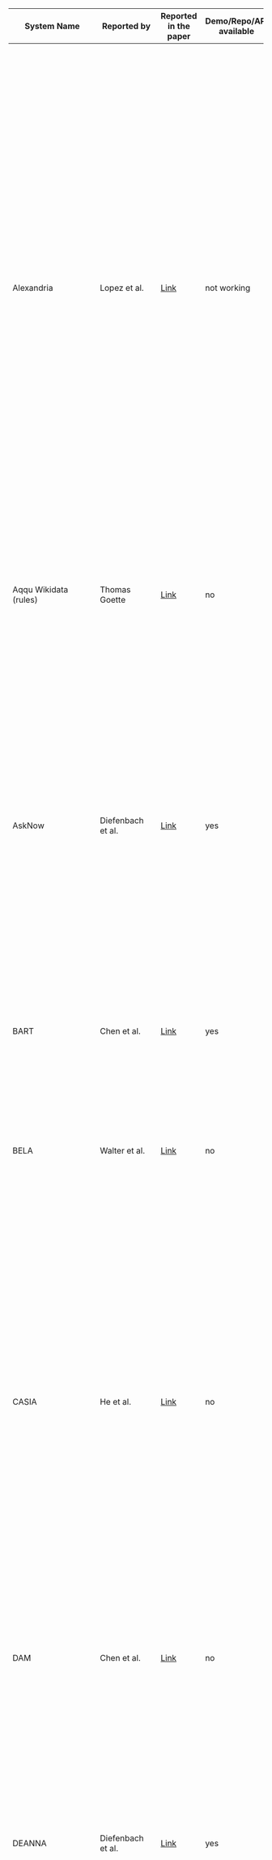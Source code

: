| System Name              | Reported by          | Reported in the paper                                                                                                                                                                        | Demo/Repo/API available | Link to Demo/Repo/API                                                                                                                  | Original paper                                                                                                                                                                                                           | System description                                                                                                                                                                                                                                                                                                                                                                                                                                                                                                                                                                                                                                                                                                                                                                                                                                                                                                                                                                                                                                                                                      | Reference                                                                                                                                                                     |
| ------------------------ | -------------------- | -------------------------------------------------------------------------------------------------------------------------------------------------------------------------------------------- | ----------------------- | -------------------------------------------------------------------------------------------------------------------------------------- | ------------------------------------------------------------------------------------------------------------------------------------------------------------------------------------------------------------------------ | ------------------------------------------------------------------------------------------------------------------------------------------------------------------------------------------------------------------------------------------------------------------------------------------------------------------------------------------------------------------------------------------------------------------------------------------------------------------------------------------------------------------------------------------------------------------------------------------------------------------------------------------------------------------------------------------------------------------------------------------------------------------------------------------------------------------------------------------------------------------------------------------------------------------------------------------------------------------------------------------------------------------------------------------------------------------------------------------------------- | ----------------------------------------------------------------------------------------------------------------------------------------------------------------------------- |
| Alexandria               | Lopez et al.         | [Link](https://www.sciencedirect.com/science/article/pii/S157082681300022X?casa_token=NBVj-I48uxAAAAAA:izoYV-LubTYApUYRCtnZFPuvdACyWHHNnwVBjo1S1K24AiXYmMde9vdEBsCxdpAvlfNvPswrzr8#br000150) | not working             | [Link](http://alexandria.neofonie.de/)                                                                                                 | [Link](https://link.springer.com/chapter/10.1007/978-3-662-46641-4_8)                                                                                                                                                    | Alexandria is a German question answering system over a domain ontology that was built primarily with data from Freebase, Authors propose a new formal query building approach that consists of two stages. In the first stage, they predict the query structure of the question and leverage the structure to constrain the generation of the candidate queries and propose a novel graph generation framework to handle the structure prediction task and design an encoder-decoder model to predict the argument of the predetermined operation in each generative step. In the second stage, they follow the previous methods to rank the candidate queries. predict the query structure of the question and leverage the structure to constrain the generation of the candidate queries and propose a novel graph generation framework to handle the structure prediction task and design an encoder-decoder model to predict the argument of the predetermined operation in each generative step. In the second stage, they follow the previous methods to rank the candidate queries.            | Chen et al. only one triple, provide a modular, easy-toextend QA pipeline and evaluate it on the SimpleQuestionsWikidata benchmark. Ranking is learned from the training set. |
| Aqqu Wikidata (rules)    | Thomas Goette        | [Link](https://ad-publications.cs.uni-freiburg.de/theses/Master_Thomas_Götte_2021.pdf)                                                                                                       | no                      | -                                                                                                                                      | [Link](https://ad-publications.cs.uni-freiburg.de/theses/Master_Thomas_Götte_2021.pdf)                                                                                                                                   | Author focus on simple questions which means that the corresponding SPARQL query contains only one triple, provide a modular, easy-toextend QA pipeline and evaluate it on the SimpleQuestionsWikidata benchmark. Ranking with a set of weighted features.                                                                                                                                                                                                                                                                                                                                                                                                                                                                                                                                                                                                                                                                                                                                                                                                                                              | Thomas Goette                                                                                                                                                                 |
| AskNow                   | Diefenbach et al.    | [Link](http://www.semantic-web-journal.net/system/files/swj2038.pdf)                                                                                                                         | yes                     | [Link](https://github.com/AskNowQA)                                                                                                    | [Link](https://www.springerprofessional.de/en/asknow-a-framework-for-natural-language-query-formalization-in-s/10191942)                                                                                                 | Authors propose a framework, called AskNow, where users can pose queries in English to a target RDF knowledge base (e.g. DBpedia), which are first normalized into an intermediary canonical syntactic form, called Normalized Query Structure (NQS), and then translated into SPARQL queries. NQS facilitates the identification of the desire (or expected output information) and the user-provided input information, and establishing their mutual semantic relationship. At the same time, it is sufficiently adaptive to query paraphrasing. We have empirically evaluated the framework with respect to the syntactic robustness of NQS and semantic accuracy of the SPARQL translator on standard benchmark datasets.                                                                                                                                                                                                                                                                                                                                                                          | Dubey et al.                                                                                                                                                                  |
| BART                     | Chen et al.          | [Link](https://arxiv.org/pdf/2111.00732.pdf)                                                                                                                                                 | yes                     | [Link](https://github.com/pytorch/fairseq/blob/main/examples/bart/README.md)                                                           | [Link](https://arxiv.org/abs/1910.13461)                                                                                                                                                                                 | BART is a strong pre-trained sequence-tosequence model, that treats the problem of KGQA as a conventional machine translation task from NLQ to SPARQL.                                                                                                                                                                                                                                                                                                                                                                                                                                                                                                                                                                                                                                                                                                                                                                                                                                                                                                                                                  | Lewis et al.                                                                                                                                                                  |
| BELA                     | Walter et al.        | [Link](https://download.hrz.tu-darmstadt.de/pub/FB20/Dekanat/Publikationen/UKP/76500354.pdf)                                                                                                 | no                      | -                                                                                                                                      | same as reporting paper                                                                                                                                                                                                  | Authors present a question answering system architecture whichprocesses natural language questions in a pipeline consisting of five steps:i) question parsing and query template generation, ii) lookup in an inverted index, iii) string similarity computation, iv) lookup in a lexicaldatabase in order to find synonyms, and v) semantic similarity computation                                                                                                                                                                                                                                                                                                                                                                                                                                                                                                                                                                                                                                                                                                                                     | Walter et al.                                                                                                                                                                 |
| CASIA                    | He et al.            | [Link](http://nlpr-web.ia.ac.cn/cip/~liukang/liukangPageFile/QALD-3.pdf)                                                                                                                     | no                      | -                                                                                                                                      | same as reporting paper                                                                                                                                                                                                  | CASIA implements a basic pipeline framework which consists three main components, including question analysis, resource mapping and SPARQL generation. Inspecific, authors first employ shallow and deep linguistic analysis to transform NL-queriesinto a set of Query Triples with <subject, predict, object> format. Second, they mapeach phrase in Query Triple to the corresponding resource (class, entity, or property)in DBpedia. As a result, Ontology Triples are generated. Thirdly, the SPARQL querieswill be constructed based on Ontology Triple and question type. At last, the generatedSPARQL queries is used to search on the Linked Data, and the best answer can bepicked out through validating and ranking.                                                                                                                                                                                                                                                                                                                                                                       | He et al.                                                                                                                                                                     |
| DAM                      | Chen et al.          | [Link](https://arxiv.org/pdf/2111.00732.pdf)                                                                                                                                                 | no                      | -                                                                                                                                      | [Link](https://ur.booksc.me/book/82262350/2e40d5)                                                                                                                                                                        | Authors propose a transformer-based deep attentive semantic matching model (DAM), to identify the KB relations corresponding to the questions. The DAM is completely based on the attention mechanism and applies the fine-grained word-level attention to enhance the matching of questions and relations. On the basis of the DAM, we build a three-stage KBQA pipeline system                                                                                                                                                                                                                                                                                                                                                                                                                                                                                                                                                                                                                                                                                                                        | Chen et al.                                                                                                                                                                   |
| DEANNA                   | Diefenbach et al.    | [Link](http://www.semantic-web-journal.net/system/files/swj2038.pdf)                                                                                                                         | yes                     | [Link](https://www.mpi-inf.mpg.de/departments/databases-and-information-systems/research/yago-naga/deanna)                             | [Link](https://aclanthology.org/D12-1035.pdf)                                                                                                                                                                            | The method is based on an integer linear program to solve several disambiguation tasks jointly: the segmentation of questions into phrases; the mapping of phrases to semantic entities, classes, and relations; and the construction of SPARQL triple patterns. Our solution harnesses the rich type system provided by knowledge bases in the web of linked data, to constrain our semantic-coherence objective function.                                                                                                                                                                                                                                                                                                                                                                                                                                                                                                                                                                                                                                                                             | Yahya et al.                                                                                                                                                                  |
| DTQA                     | Omar et al.          | [Link](http://ceur-ws.org/Vol-2980/paper312.pdf)                                                                                                                                             | no                      | -                                                                                                                                      | [Link](https://ojs.aaai.org/index.php/AAAI/article/view/17988)                                                                                                                                                           | Authors demonstrate Deep Thinking Question Answering (DTQA), a semantic parsing and reasoning-based KBQA system. DTQA (1) integrates multiple, reusable modules that are trained specifically for their individual tasks (e.g. semantic parsing, entity linking, and relationship linking), eliminating the need for end-to-end KBQA training data; (2) leverages semantic parsing and a reasoner for improved question understanding.                                                                                                                                                                                                                                                                                                                                                                                                                                                                                                                                                                                                                                                                  | Abdelaziz et al.                                                                                                                                                              |
| ElNeuQA-ConvS2S          | Diomedi, Hogan       | [Link](https://arxiv.org/pdf/2107.02865.pdf)                                                                                                                                                 | yes                     | [Link](https://github.com/thesemanticwebhero/ElNeuKGQA)                                                                                | same as reporting paper                                                                                                                                                                                                  | Authors propose an approach, called ElNeuQA, that combines EL with NMT. Specifically, an EL system is used to identify entity mentions in the question and link them to the knowledge graph. They combine this with an NMT model that is trained and used to generate template queries with placeholders for entities. Also the model is strengthened with ConvS2S (Convolutional Sequence-to-Sequence): a CNN-based architecture, featuring gated linear units, residual connections, and attention.                                                                                                                                                                                                                                                                                                                                                                                                                                                                                                                                                                                                   | Diomedi, Hogan                                                                                                                                                                |
| Elon                     | Zheng et. al.        | [Link](https://arxiv.org/pdf/1910.09760.pdf)                                                                                                                                                 | yes                     | [Link](https://github.com/bszabo94/Elon), demo not working [Link](http://qald-beta.cs.upb.de:443/)                                     | same as reporting paper                                                                                                                                                                                                  | Elon by Szab´o Bence et al. from Paderborn University in Germany stemsfrom a student project and is available at [Link](http://qald-beta.cs.upb.de:443/.It) is based on an own dictionary and not yet published.                                                                                                                                                                                                                                                                                                                                                                                                                                                                                                                                                                                                                                                                                                                                                                                                                                                                                        | Zheng et. al.                                                                                                                                                                 |
| Frankenstein             | Liang et al.         | [Link](https://assets.researchsquare.com/files/rs-70794/v1_stamped.pdf)                                                                                                                      | yes                     | [Link](https://github.com/WDAqua/Frankenstein)                                                                                         | [Link](https://dl.acm.org/doi/fullHtml/10.1145/3178876.3186023)                                                                                                                                                          | Modern question answering (QA) systems need to flexibly integrate a number of components specialised to fulfil specific tasks in a QA pipeline. Since a number of different software components exist that implement different strategies for each of these tasks, it is a major challenge to select and combine the most suitable components into a QA system, given the characteristics of a question. The authors study this optimisation problem and train classifiers, which take features of a question as input and have the goal of optimising the selection of QA components based on those features and devise a greedy algorithm to identify the pipelines that include the suitable components and can effectively answer the given question. We implement this model within Frankenstein, a QA framework able to select QA components and compose QA pipelines. Evaluation results not only suggest that Frankenstein precisely solves the QA optimisation problem but also enables the automatic composition of optimised QA pipelines, which outperform the static Baseline QA pipeline. | Singh et al.                                                                                                                                                                  |
| gAnswer                  | Omar et al.          | [Link](http://ceur-ws.org/Vol-2980/paper312.pdf)                                                                                                                                             | not working             | [Link](http://59.108.48.18:8080/gAnswer/ganswer.jsp), [Link](http://ganswer.gstore-pku.com/)                                           | [Link](https://ieeexplore.ieee.org/stamp/stamp.jsp?arnumber=8085196&casa_token=tKoH05rK3M0AAAAA:5fYhLLMidsRm4ibH-JoOaJst81ulY3_oS3crqTO_sLGAOjmVhQEFAvnTnd4v5ZpLqpsnIhhSF5k_&tag=1)                                      | Authors propose a semantic query graph to model the query intention in the natural language question in a structural way, based on which, RDF Q/A is reduced to subgraph matching problem. They resolve the ambiguity of natural language questions at the time when matches of query are found. The cost of disambiguation is saved if there are no matching found. Two different frameworks to build the semantic query graph are proposed, gAnswer is relation (edge)-first.                                                                                                                                                                                                                                                                                                                                                                                                                                                                                                                                                                                                                         | Hu et al.                                                                                                                                                                     |
| gAnswer2                 | Zheng et. al.        | [Link](https://arxiv.org/pdf/1910.09760.pdf)                                                                                                                                                 | no                      |                                                                                                                                        | [Link](https://ieeexplore.ieee.org/stamp/stamp.jsp?arnumber=8085196)                                                                                                                                                     | Authors propose a semantic query graph to model the query intention in the natural language question in a structural way, based on which, RDF Q/A is reduced to subgraph matching problem. They resolve the ambiguity of natural language questions at the time when matches of query are found. The cost of disambiguation is saved if there are no matching found. Two different frameworks to build the semantic query graph are proposed, gAnswer2 is node-first.                                                                                                                                                                                                                                                                                                                                                                                                                                                                                                                                                                                                                                   | Hu et al.                                                                                                                                                                     |
| gGCN                     | Wu et al.            | [Link](https://arxiv.org/pdf/2101.01510.pdf)                                                                                                                                                 | no                      |                                                                                                                                        | same as reporting paper                                                                                                                                                                                                  | Authors present a relational graph convolutional network (RGCN)-based model gRGCN for semantic parsing in KBQA. gRGCN extracts the global semantics of questions and their corresponding query graphs, including structure semantics via RGCN and relational semantics (label representation of relations between entities) via a hierarchical relation attention mechanism.The gGCN model is obtained from gRGCN by replacing RGCN with Graph Convolutional Network (GCN)                                                                                                                                                                                                                                                                                                                                                                                                                                                                                                                                                                                                                              | Wu et al.                                                                                                                                                                     |
| GGNN                     | Sorokin and Gurevych | [Link](https://aclanthology.org/C18-1280.pdf)                                                                                                                                                | yes                     | [Link](https://github.com/UKPLab/coling2018-graph-neural-networks-question-answering)                                                  | same as reporting paper                                                                                                                                                                                                  | Authors address the problem of learning vector representations for complex semantic parses that consist of multiple entities and relations. For each input question, they construct an explicit structural semantic parse (semantic graph). Semantic parses can be deterministically converted to a query to extract the answers from the KB. To investigate ways to encode the structure of a semantic parse and to improve the performance for more complex questions, authors adapt Gated Graph Neural Networks (GGNNs), described in Li et al. (2016), to process and score semantic parses.                                                                                                                                                                                                                                                                                                                                                                                                                                                                                                        | Sorokin and Gurevych                                                                                                                                                          |
| GRAFT-Net                | Y Feng et al.        | [Link](https://arxiv.org/pdf/2112.06109.pdf)                                                                                                                                                 | yes                     | [Link](https://github.com/haitian-sun/GraftNet)                                                                                        | [Link](https://arxiv.org/abs/1809.00782)                                                                                                                                                                                 | Authors propose a novel graph convolution based neural network, called GRAFT-Net (Graphs of Relations Among Facts and Text Networks), specifically designed to operate over heterogeneous graphs of KB facts and text sentences. First, they propose heterogeneous update rulesthat handle KB nodes differently from the textnodes: for instance, LSTM-based updates are usedto propagate information into and out of text nodes. Second, authors introduce a directed propagation method, inspired by personalized Pagerankin IR (Haveliwala, 2002).                                                                                                                                                                                                                                                                                                                                                                                                                                                                                                                                                   | Sun et al.                                                                                                                                                                    |
| GRAFT-Net + Clocq        | Christmann P. et al. | [Link](https://arxiv.org/pdf/2108.08597.pdf)                                                                                                                                                 | yes                     | [Link](https://github.com/PhilippChr/CLOCQ) (demo is available for further work on CLOCQ)                                              | same as reporting paper                                                                                                                                                                                                  | This work presents CLOCQ, an efficient method that prunes irrelevant parts of the search space using KB-aware signals. CLOCQ uses a top-𝑘 query processor over score-ordered lists of KB items that combine signals about lexical matching, relevance to the question, coherence among candidate items, and connectivity in the KB graph.                                                                                                                                                                                                                                                                                                                                                                                                                                                                                                                                                                                                                                                                                                                                                               | Christmann P. et al .                                                                                                                                                         |
| gRGCN                    | Wu et al.            | [Link](https://arxiv.org/pdf/2101.01510.pdf)                                                                                                                                                 | no                      |                                                                                                                                        | same as reporting paper                                                                                                                                                                                                  | Authors present a relational graph convolutional network (RGCN)-based model gRGCN for semantic parsing in KBQA. gRGCN extracts the global semantics of questions and their corresponding query graphs, including structure semantics via RGCN and relational semantics (label representation of relations between entities) via a hierarchical relation attention mechanism.                                                                                                                                                                                                                                                                                                                                                                                                                                                                                                                                                                                                                                                                                                                            | Wu et al.                                                                                                                                                                     |
| Hakimov                  | Diefenbach et al.    | [Link](http://www.semantic-web-journal.net/system/files/swj2038.pdf)                                                                                                                         | no                      |                                                                                                                                        | [Link](https://www.semanticscholar.org/paper/Applying-Semantic-Parsing-to-Question-Answering-the-Hakimov-Unger/126ee532d48302b31f899ab392c51ad982ee5cad)                                                                 | Authors investigate how much lexical knowledge would need to be added so that a semantic parsing approach can perform well on unseen data. We manually add a set of lexical entries on the basis of analyzing the test portion of the QALD-4 dataset. Further, we analyze if a state-of-the-art tool for inducing ontology lexica from corpora can derive these lexical entries automatically.                                                                                                                                                                                                                                                                                                                                                                                                                                                                                                                                                                                                                                                                                                          | Hakimov et al.                                                                                                                                                                |
| HR-BiLSTM                | Chen et al.          | [Link](https://arxiv.org/pdf/2111.00732.pdf)                                                                                                                                                 | no                      |                                                                                                                                        | [Link](https://arxiv.org/pdf/1704.06194.pdf)                                                                                                                                                                             | Authors propose a hierarchical recurrent neural network enhanced by residual learning which detects KB relations given an input question. The method uses deep residual bidirectional LSTMs to compare questions and relation names via different levels of abstraction. Additionally, they propose a simple KBQA system that integrates entity linking and our proposed relation detector to make the two components enhance each other                                                                                                                                                                                                                                                                                                                                                                                                                                                                                                                                                                                                                                                                | Yu et al.                                                                                                                                                                     |
| Intui2                   | Diefenbach et al.    | [Link](http://www.semantic-web-journal.net/system/files/swj2038.pdf)                                                                                                                         | no                      |                                                                                                                                        | [Link](http://ceur-ws.org/Vol-1179/CLEF2013wn-QALD3-Dima2013.pdf)                                                                                                                                                        | The system takes as input a natural language question formulated in English and generates an equivalent SPARQL query. The mapping is based on the analysis of the syntactic patterns present in the input question.                                                                                                                                                                                                                                                                                                                                                                                                                                                                                                                                                                                                                                                                                                                                                                                                                                                                                     | Corina Dima                                                                                                                                                                   |
| Intui3                   | Diefenbach et al.    | [Link](http://www.semantic-web-journal.net/system/files/swj2038.pdf)                                                                                                                         | no                      |                                                                                                                                        | [Link](http://ceur-ws.org/Vol-1180/CLEF2014wn-QA-Dima2014.pdf)                                                                                                                                                           | The system accepts as input a question formulated in natural language (in English), and uses syntactic and semantic information to construct its interpretation with respect to a given database of RDF triples (in this case DBpedia 3.9). The interpretation is mapped to the corresponding SPARQL query, which is then run against a SPARQL endpoint to retrieve the answers to the initial question.                                                                                                                                                                                                                                                                                                                                                                                                                                                                                                                                                                                                                                                                                                | Corina Dima                                                                                                                                                                   |
| ISOFT                    | Diefenbach et al.    | [Link](http://www.semantic-web-journal.net/system/files/swj2038.pdf)                                                                                                                         | no                      |                                                                                                                                        | [Link](http://ceur-ws.org/Vol-1180/CLEF2014wn-QA-ParkEt2014.pdf)                                                                                                                                                         | Authors use natural language processing tools to extract slots and SPARQL templates from the question and semantic similarity to map a natural language question to a SPARQL query.                                                                                                                                                                                                                                                                                                                                                                                                                                                                                                                                                                                                                                                                                                                                                                                                                                                                                                                     | Park et al.                                                                                                                                                                   |
| KBQA-Adapter             | Oliya A et al        | [Link](https://aclanthology.org/2021.emnlp-main.345.pdf)                                                                                                                                     | yes                     | [Link](https://github.com/wudapeng268/KBQA-Adapter)                                                                                    | [Link](https://arxiv.org/pdf/1907.07328.pdf)                                                                                                                                                                             | In this paper, we propose a simple mapping method, named representation adapter, to learn the representation mapping for both seen and unseen relations based on previously learned relation embedding. The authors employ the adversarial objective and the reconstruction objective to improve the mapping performance                                                                                                                                                                                                                                                                                                                                                                                                                                                                                                                                                                                                                                                                                                                                                                                | Wu et al.                                                                                                                                                                     |
| KGQAn                    | Omar et al.          | [Link](http://ceur-ws.org/Vol-2980/paper312.pdf)                                                                                                                                             | yes                     | [Link](https://www.youtube.com/watch?v=Pdun0cG5PUE&ab_channel=RehamOsama)                                                              | same as reporting paper                                                                                                                                                                                                  | KGQAn transforms a question into semantically equivalent SPARQL queries via a novel three-phase strategy based on natural language models trained generally for understanding and leveraging short English text. Without preprocessing or annotated questions on KGs, KGQAn outperformed the existing systems in KG question answering by an improvement of at least 33% in F1-measure and 61% in precision                                                                                                                                                                                                                                                                                                                                                                                                                                                                                                                                                                                                                                                                                             | Omar et al.                                                                                                                                                                   |
| KrantikariQA (Pairwise)  | G Maheshwari et. al. | [Link](https://arxiv.org/pdf/1811.01118.pdf)                                                                                                                                                 | yes                     | [Link](https://github.com/AskNowQA/KrantikariQA)                                                                                       | same as reporting paper                                                                                                                                                                                                  | Authors conduct an empirical investigation of neural query graph ranking approaches for the task of complex question answering over knowledge graphs. They experiment with six different ranking models and propose a novel self-attention based slot matching model which exploits the inherent structure of query graphs. Pairwise counterparts perform worse.                                                                                                                                                                                                                                                                                                                                                                                                                                                                                                                                                                                                                                                                                                                                        | G Maheshwari et. al.                                                                                                                                                          |
| KrantikariQA (Pointwise) | G Maheshwari et. al. | [Link](https://arxiv.org/pdf/1811.01118.pdf)                                                                                                                                                 | yes                     | [Link](https://github.com/AskNowQA/KrantikariQA)                                                                                       | same as reporting paper                                                                                                                                                                                                  | Authors conduct an empirical investigation of neural query graph ranking approaches for the task of complex question answering over knowledge graphs. They experiment with six different ranking models and propose a novel self-attention based slot matching model which exploits the inherent structure of query graphs. Pointwise models generally outperform their pairwise counterparts when trained on small datasets but have a comparable performance otherwise.                                                                                                                                                                                                                                                                                                                                                                                                                                                                                                                                                                                                                               | G Maheshwari et. al.                                                                                                                                                          |
| LAMA                     | Radoev et. al.       | [Link](http://www.semantic-web-journal.net/system/files/swj2537.pdf)                                                                                                                         | no                      |                                                                                                                                        | same as reporting paper                                                                                                                                                                                                  | The proposed method is based on transforming natural language questions into SPARQL queries by leveraging the syntactic information of questions. Authors describe a set of lexico-syntactic patterns used to automatically generate triple patterns and SPARQL queries.                                                                                                                                                                                                                                                                                                                                                                                                                                                                                                                                                                                                                                                                                                                                                                                                                                | Radoev et. al.                                                                                                                                                                |
| Liang et al.             | Liang et al.         | [Link](https://assets.researchsquare.com/files/rs-70794/v1_stamped.pdf)                                                                                                                      | yes                     | [Link](https://github.com/Sylvia-Liang/QAsparql)                                                                                       | same as reporting paper                                                                                                                                                                                                  | Authors propose a new QA system for translating natural language questions into SPARQL queries. The key idea is to break up the translation process into 5 smaller, more manageable sub-tasks and use ensemble machine learning methods as well as Tree-LSTM-based neural network models to automatically learn and translate a natural language question into a SPARQL query.                                                                                                                                                                                                                                                                                                                                                                                                                                                                                                                                                                                                                                                                                                                          | Liang et al.                                                                                                                                                                  |
| LingTeQA                 | D. Nhuan et al.      | [Link](https://ieeexplore.ieee.org/abstract/document/9282949)                                                                                                                                | no                      |                                                                                                                                        | same as reporting paper                                                                                                                                                                                                  | Authors introduce a Question-Answering (QA) system that allows users to ask questions in English. The uniqueness of this system is its ability to answer questions containing linguistic terms, i.e., concepts such as SMALL, LARGE, or TALL. Those concepts are defined via membership functions drawn by users using a dedicated software designed for entering ‘shapes’ of these functions. The system is built based on an analogical problem solving approach, and is suitable for providing users with comprehensive answers.                                                                                                                                                                                                                                                                                                                                                                                                                                                                                                                                                                     | D. Nhuan et al.                                                                                                                                                               |
| Luo et al.               | Wu et al.            | [Link](https://arxiv.org/pdf/2101.01510.pdf)                                                                                                                                                 | no                      |                                                                                                                                        | [Link](https://aclanthology.org/D18-1242.pdf)                                                                                                                                                                            | Authors propose a neural network based approach to improve the performance of semantic similarity measurement in complex question answering. Given candidate query graphs generated from one question, their model embeds the question surface and predicate sequences into a uniform vector space. The main difference between their approach and previous methods is that the authors integrate hidden vectors of various semantic components and encode their interaction as the hidden semantics of the entire query graph. In addition, to cope with different semantic components of a query graph, dependency parsing information is leveraged as a complementary of sentential information for question encoding, which makes the model better align each component to the question.                                                                                                                                                                                                                                                                                                            | Luo et al.                                                                                                                                                                    |
| mBERT                    | Zhou Y. et al.       | [Link](https://aclanthology.org/2021.naacl-main.465.pdf)                                                                                                                                     | no                      |                                                                                                                                        | same as reporting paper                                                                                                                                                                                                  | A KGQA baseline, proposed in Zhou et al. for multilingual QA , implemented with fine-tuning pre-trained multilingual models (e.g. mBERT) in source language and directly perform inference in target language.                                                                                                                                                                                                                                                                                                                                                                                                                                                                                                                                                                                                                                                                                                                                                                                                                                                                                          | Zhou Y. et al.                                                                                                                                                                |
| MemNN                    | Oliya A et al        | [Link](https://aclanthology.org/2021.emnlp-main.345.pdf)                                                                                                                                     | no                      |                                                                                                                                        | [Link](https://arxiv.org/abs/1506.02075)                                                                                                                                                                                 | Authors present an embedding-based QA system developed under the framework of Memory Networks (MemNNs) (Weston et al., 2015; Sukhbaatar et al., 2015). Memory Networks are learning systems centered around a memory component that can be read and written to, with a particular focus on cases where the relationship between the input and response languages (here natural language) and the storage language (here, the facts from KBs) is performed by embedding all of them in the same vector space. The setting of the simple QA corresponds to the elementary operation of performing a single lookup in the memory.                                                                                                                                                                                                                                                                                                                                                                                                                                                                          | Bordes et al.                                                                                                                                                                 |
| MHE                      | Lopez et al.         | [Link](https://www.sciencedirect.com/science/article/pii/S157082681300022X?casa_token=NBVj-I48uxAAAAAA:izoYV-LubTYApUYRCtnZFPuvdACyWHHNnwVBjo1S1K24AiXYmMde9vdEBsCxdpAvlfNvPswrzr8#br000150) | no                      |                                                                                                                                        | no paper submitted, mentioned only in the organizers report                                                                                                                                                              | MHE is a method for retrieving entities from an entity graph given an input query in natural language. It was developed by Marek Ciglan at the Institute of Informatics at the Slovak Academy of Sciences. The method relies on query annotation, where parts of the query are labeled with possible mappings to the given knowledge base. The annotations comprise entities and relations, and were generated by means of a gazetteer, in order to expand relations with synonyms, and a Wikifier tool, in order to annotate entities. From those annotations, MHE constructs possible sub-graphs as query interpretation hypotheses and matches them against the entity graph of DBpedia. MHE was the onlyQALD-2 participant that provided answers to alltypes of questions, performing best on string anddate questions.                                                                                                                                                                                                                                                                             | Only in organizers' report.                                                                                                                                                   |
| Multi-hop QGG            | Zou et al.           | [Link](https://arxiv.org/pdf/2111.06086.pdf)                                                                                                                                                 | no                      |                                                                                                                                        | same as reporting paper                                                                                                                                                                                                  | Authors propose an end-to-end text-to-SPARQL baseline, which can effectively answer multitype complex questions, such as fact questions, dual-intent questions, boolean questions and counting questions, with Wikidata as the background knowledge base. The baseline's is implemented as relation-aware attention encoder and pointer network decoder.                                                                                                                                                                                                                                                                                                                                                                                                                                                                                                                                                                                                                                                                                                                                                | Zou et al.                                                                                                                                                                    |
| NHGG                     | Chen et al.          | [Link](https://arxiv.org/pdf/2111.00732.pdf)                                                                                                                                                 | no                      |                                                                                                                                        | same as reporting paper                                                                                                                                                                                                  | Non-hierarchical Graph Generation (NHGG) integrates Outlining and Filling into one procedure. For AddVertex and AddEdge, the model directly predicts instances instead of classes. In this way, the query graph can be completed by only one decoding process without Filling operations.                                                                                                                                                                                                                                                                                                                                                                                                                                                                                                                                                                                                                                                                                                                                                                                                               | Chen et al.                                                                                                                                                                   |
| NSM                      | Y Feng et al.        | [Link](https://arxiv.org/pdf/2112.06109.pdf)                                                                                                                                                 | yes                     | [Link](https://github.com/RichardHGL/WSDM2021_NSM)                                                                                     | [Link](https://arxiv.org/pdf/2101.03737.pdf)                                                                                                                                                                             | Authors propose a novel teacher-student approach for the multi-hop KBQA task. In their approach, the student network aims to find the correct answer to the query, while the teacher network tries to learn intermediate supervision signals for improving the reasoning capacity of the student network. The major novelty lies in the design of the teacher network, where we utilize both forward and backward reasoning to enhance the learning of intermediate entity distributions. By considering bidirectional reasoning, the teacher network can produce more reliable intermediate supervision signals, which can alleviate the issue of spurious reasoning                                                                                                                                                                                                                                                                                                                                                                                                                                   | He et al.                                                                                                                                                                     |
| NSQA                     | P.Kapanipathi et al. | [Link](https://aclanthology.org/2021.findings-acl.339.pdf)                                                                                                                                   | no                      |                                                                                                                                        | same as reporting paper                                                                                                                                                                                                  | Authors propose Neuro-Symbolic Question Answering (NSQA), a modular KBQA system, that leverages (1) Abstract Meaning Representation (AMR) parses for task-independent question understanding; (2) a simple yet effective graph transformation approach to convert AMR parses into candidate logical queries that are aligned to the KB; (3) a pipeline-based approach which integrates multiple, reusable modules that are trained specifically for their individual tasks (semantic parser, entity and relationship linkers, and neuro-symbolic reasoner) and do not require end-to-end training data.                                                                                                                                                                                                                                                                                                                                                                                                                                                                                                 | P.Kapanipathi et al.                                                                                                                                                          |
| NT-GRAFT-Net             | Y Feng et al.        | [Link](https://arxiv.org/pdf/2112.06109.pdf)                                                                                                                                                 | no                      |                                                                                                                                        | same as reporting paper                                                                                                                                                                                                  | Extension of NSM: authors replace NSM with GRAFT-Net in NT-NSMto create NT-GRAFT-Net and obtain 6.5-12.6%Hits@1 improvement on GRAFT-Net. GRAFT-Net is a novel graph convolution based neural network,called GRAFT-Net (Graphs of Relations AmongFacts and Text Networks), specifically designedto operate over heterogeneous graphs of KB factsand text sentences, proposed by Sun et al., 2018.                                                                                                                                                                                                                                                                                                                                                                                                                                                                                                                                                                                                                                                                                                       | Y Feng et al.                                                                                                                                                                 |
| NT-NSM                   | Y Feng et al.        | [Link](https://arxiv.org/pdf/2112.06109.pdf)                                                                                                                                                 | no                      |                                                                                                                                        | same as reporting paper                                                                                                                                                                                                  | Authors present NumericalTransformer on top of NSM, a state-of-the-art embedding-based KBQA model, to create NT-NSM. To enable better training, they propose two pre-training tasks with explicit numerical-oriented loss functions on two generated training datasets and a template-based data augmentation method for enriching ordinal constrained QA dataset.                                                                                                                                                                                                                                                                                                                                                                                                                                                                                                                                                                                                                                                                                                                                      | Y Feng et al.                                                                                                                                                                 |
| O-Ranking                | Chen et al.          | [Link](https://arxiv.org/pdf/2111.00732.pdf)                                                                                                                                                 | no                      |                                                                                                                                        | same as reporting paper                                                                                                                                                                                                  | Outlining+Ranking (O-Rank) is an approach proposed by Chen et al. to generate AQG (Abstract Query Graph) by Outlining and subsequently produces the candidate graphs by enumerating the combination of instances to fill the AQG. Thereafter, the candidates are also ranked with CompQA.                                                                                                                                                                                                                                                                                                                                                                                                                                                                                                                                                                                                                                                                                                                                                                                                               | Chen et al.                                                                                                                                                                   |
| openQA                   | Marx et al.          | [Link](https://dl.acm.org/doi/abs/10.1145/2660517.2660519?casa_token=fiz_S3BfluoAAAAA:H0XJuhnjMIH5CH_y7lO6_I7xmCUo_1Of3wwQx0CyYB6adVDVxjrn0Rq3HSJUmfSG4cFAoG1cXN7_Iw)                        | yes                     | [Link](https://aksw.org/Projects/openQA.html)                                                                                          | same as reporting paper                                                                                                                                                                                                  | Authors present a modular and extensible open-source question answering framework and demonstrate how the framework can be used by integrating two state-of-the-art question answering systems.                                                                                                                                                                                                                                                                                                                                                                                                                                                                                                                                                                                                                                                                                                                                                                                                                                                                                                         | Marx et al.                                                                                                                                                                   |
| Platypus                 | Orogat et al.        | [Link](https://arxiv.org/pdf/2105.00811.pdf)                                                                                                                                                 | yes                     | [Link](https://askplatyp.us)                                                                                                           | same as reporting paper                                                                                                                                                                                                  | Platypus is an question answering platform which has been stoped maintaining after 2018. Platypus supports multilingual question answering by processing question in three steps: 1. convert natural question into internal logical representations. 2. rank the representations by their closeness to the correct interpretation of the question. 3. convert the representation into SPARQL query.                                                                                                                                                                                                                                                                                                                                                                                                                                                                                                                                                                                                                                                                                                     | Orogat et al.                                                                                                                                                                 |
| POMELO                   | Zhang et. al.        | [Link](https://ojs.aaai.org/index.php/AAAI/article/view/10381)                                                                                                                               | no                      |                                                                                                                                        | [Link](http://natalia.grabar.free.fr/publications/hamon-QALD2014.pdf)                                                                                                                                                    | Authors design a four-step method which pre-process the question, generation an abstraction of the question, then build a representation of the SPARQL query and finally generate the query.                                                                                                                                                                                                                                                                                                                                                                                                                                                                                                                                                                                                                                                                                                                                                                                                                                                                                                            | Hamon et al.                                                                                                                                                                  |
| PowerAqua                | Lopez et al.         | [Link](https://arxiv.org/pdf/2105.00811.pdf)                                                                                                                                                 | yes                     | [Link](http://poweraqua.open.ac.uk:8080/poweraqua) (not working), demo: [Link](http://technologies.kmi.open.ac.uk/poweraqua/demo.html) | [Link](https://www.researchgate.net/publication/228963641_PowerAqua_Supporting_Users_in_Querying_and_Exploring_the_Semantic_Web_Content)                                                                                 | This QA system is built to fix searching and managing massive scale and heterogeneous content in knowledge base. It applys an ontology basedapproach to locate and integrate information.                                                                                                                                                                                                                                                                                                                                                                                                                                                                                                                                                                                                                                                                                                                                                                                                                                                                                                               | Lopez et al.                                                                                                                                                                  |
| QAmp                     | Kapanipathi et al.   | [Link](https://aclanthology.org/2021.findings-acl.339.pdf)                                                                                                                                   | yes                     | [Link](https://github.com/svakulenk0/KBQA)                                                                                             | [Link](https://arxiv.org/pdf/1908.06917.pdf)                                                                                                                                                                             | QAmp is an approach to complex KGQA that uses unsupervised message passing, which propagates confidence scores obtained by parsing an input question and matching terms in the knowledge graph to a set of possible answers. First, we identify entity, relationship, and class names mentioned in a natural language question, and map these to their counterparts in the graph. Then, the confidence scores of these mappings propagate through the graph structure to locate the answer entities. Finally, these are aggregated depending on the identified question type.                                                                                                                                                                                                                                                                                                                                                                                                                                                                                                                           | Vakulenko et al.                                                                                                                                                              |
| Qanary(TM+DP+QB)         | Orogat et al.        | [Link](https://arxiv.org/pdf/2105.00811.pdf)                                                                                                                                                 | yes                     | [Link](https://github.com/WDAqua/Qanary)                                                                                               | [Link](https://www.semanticscholar.org/paper/Frankenstein%3A-A-Platform-Enabling-Reuse-of-Question-Singh-Both/fe1538240c14fcf0de2507c9d6271fbaf38f22d5), [Link](https://dl.acm.org/doi/fullHtml/10.1145/3178876.3186023) | Qanary is a methodology for open question answering systems with the following attributes (requirements): interoperability, i.e., an abstraction layer for communication needs to be established, exchangeability and reusability, i.e., a component within a question answering system might be exchanged by another one with the same purpose, flexible granularity, i.e., the approach needs to be agnostic the processing steps implemented by a question answering system, isolation, i.e., each component within a QA system is decoupled from any other component in the QA system. In the cited pipeline, the following components were used: NED-tagme (for the entity recognition module), Diambiguation-Property-OKBQA (for the relationmapping module) and Query Builder (for the query generationmodule).                                                                                                                                                                                                                                                                                  |                                                                                                                                                                               |
| QAKiS                    | Zheng et. al.        | [Link](https://arxiv.org/pdf/1910.09760.pdf)                                                                                                                                                 | not working             | [Link](http://qakis.org/qakis2/), demo: [Link](https://www.youtube.com/watch?v=71ovvuoD354&ab_channel=WimmicsInria)                    | [Link](https://www.semanticscholar.org/paper/Querying-Multilingual-DBpedia-with-QAKiS-Cabrio-Cojan/409a7e40360b8199c4607740a5fad3989a9da07e)                                                                             | QAKiS exploits the alignment between properties carried out by DBpedia contributors as a mapping from Wikipedia terms to a common ontology, to exploit information coming from DBpedia multilingual chapters, broadening therefore its coverage.                                                                                                                                                                                                                                                                                                                                                                                                                                                                                                                                                                                                                                                                                                                                                                                                                                                        | Cabrio et al.                                                                                                                                                                 |
